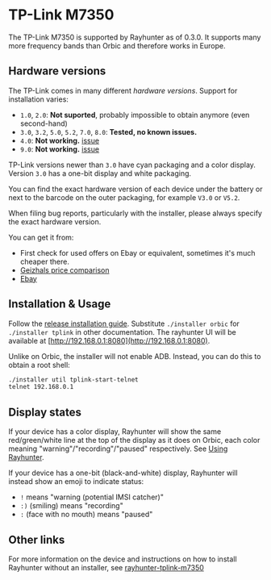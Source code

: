 # TP-Link M7350

The TP-Link M7350 is supported by Rayhunter as of 0.3.0. It supports many more frequency bands than Orbic and therefore works in Europe.

## Hardware versions

The TP-Link comes in many different *hardware versions*. Support for installation varies:

* `1.0`, `2.0`: **Not suported**, probably impossible to obtain anymore (even second-hand)
* `3.0`, `3.2`, `5.0`, `5.2`, `7.0`, `8.0`: **Tested, no known issues.**
* `4.0`: **Not working.** [issue](https://github.com/EFForg/rayhunter/issues/332)
* `9.0`: **Not working.** [issue](https://github.com/EFForg/rayhunter/issues/325)

TP-Link versions newer than `3.0` have cyan packaging and a color display.
Version `3.0` has a one-bit display and white packaging.

You can find the exact hardware version of each device under the battery or
next to the barcode on the outer packaging, for example `V3.0` or `V5.2`. 

When filing bug reports, particularly with the installer, please always
specify the exact hardware version.

You can get it from:

* First check for used offers on Ebay or equivalent, sometimes it's much cheaper there.
* [Geizhals price comparison](https://geizhals.eu/?fs=tp-link+m7350)
* [Ebay](https://www.ebay.com/sch/i.html?_nkw=tp-link+m7350&_sacat=0&_from=R40&_trksid=p4432023.m570.l1313)

## Installation & Usage

Follow the [release installation guide](./installing-from-release.md). Substitute `./installer orbic` for `./installer tplink` in other documentation. The rayhunter UI will be available at [http://192.168.0.1:8080](http://192.168.0.1:8080).

Unlike on Orbic, the installer will not enable ADB. Instead, you can do this to obtain a root shell:

```sh
./installer util tplink-start-telnet
telnet 192.168.0.1
```

## Display states

If your device has a color display, Rayhunter will show the same
red/green/white line at the top of the display as it does on Orbic, each color
meaning "warning"/"recording"/"paused" respectively. See [Using Rayhunter](./using-rayhunter.md).

If your device has a one-bit (black-and-white) display, Rayhunter will instead
show an emoji to indicate status:

* `!` means "warning (potential IMSI catcher)"
* `:)` (smiling) means "recording"
* `:` (face with no mouth) means "paused"

## Other links

For more information on the device and instructions on how to install Rayhunter without an installer, see [rayhunter-tplink-m7350](https://github.com/m0veax/rayhunter-tplink-m7350/)
